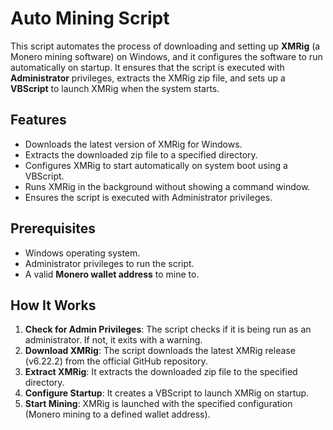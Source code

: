 # Auto Mining Script

This script automates the process of downloading and setting up **XMRig** (a Monero mining software) on Windows, and it configures the software to run automatically on startup. It ensures that the script is executed with **Administrator** privileges, extracts the XMRig zip file, and sets up a **VBScript** to launch XMRig when the system starts.

## Features
- Downloads the latest version of XMRig for Windows.
- Extracts the downloaded zip file to a specified directory.
- Configures XMRig to start automatically on system boot using a VBScript.
- Runs XMRig in the background without showing a command window.
- Ensures the script is executed with Administrator privileges.

## Prerequisites
- Windows operating system.
- Administrator privileges to run the script.
- A valid **Monero wallet address** to mine to.

## How It Works
1. **Check for Admin Privileges**: The script checks if it is being run as an administrator. If not, it exits with a warning.
2. **Download XMRig**: The script downloads the latest XMRig release (v6.22.2) from the official GitHub repository.
3. **Extract XMRig**: It extracts the downloaded zip file to the specified directory.
4. **Configure Startup**: It creates a VBScript to launch XMRig on startup.
5. **Start Mining**: XMRig is launched with the specified configuration (Monero mining to a defined wallet address).

